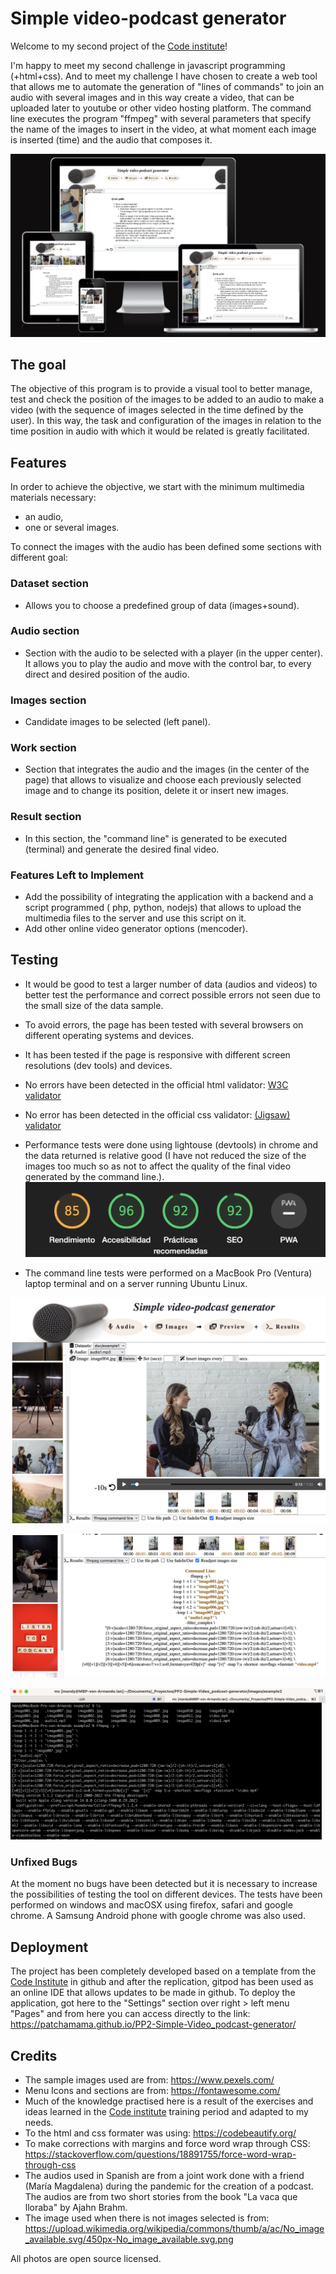 # Simple video-podcast generator

Welcome to my second project of the [Code institute](https://codeinstitute.net)!

I'm happy to meet my second challenge in javascript programming (+html+css). And to meet my challenge I have chosen to create a web tool that allows me to automate the generation of "lines of commands" to join an audio with several images and in this way create a video, that can be uploaded later to youtube or other video hosting platform. The command line executes the program "ffmpeg" with several parameters that specify the name of the images to insert in the video, at what moment each image is inserted (time) and the audio that composes it.


![Gallery Example](https://github.com/patchamama/PP2-Simple-Video_podcast-generator/blob/main/doc/PP2-screenshot.png)

## The goal

The objective of this program is to provide a visual tool to better manage, test and check the position of the images to be added to an audio to make a video (with the sequence of images selected in the time defined by the user). In this way, the task and configuration of the images in relation to the time position in audio with which it would be related is greatly facilitated.

## Features

In order to achieve the objective, we start with the minimum multimedia materials necessary:
- an audio,
- one or several images.

To connect the images with the audio has been defined some sections with different goal:

### Dataset section
  - Allows you to choose a predefined group of data (images+sound).

### Audio section
  - Section with the audio to be selected with a player (in the upper center). It allows you to play the audio and move with the control bar, to every direct and desired position of the audio.

### Images section
  - Candidate images to be selected (left panel). 

### Work section
  - Section that integrates the audio and the images (in the center of the page) that allows to visualize and choose each previously selected image and to change its position, delete it or insert new images.

### Result section
  - In this section, the "command line" is generated to be executed (terminal) and generate the desired final video.

### Features Left to Implement

  - Add the possibility of integrating the application with a backend and a script programmed ( php, python, nodejs) that allows to upload the multimedia files to the server and use this script on it. 
  - Add other online video generator options (mencoder).

## Testing 

  - It would be good to test a larger number of data (audios and videos) to better test the performance and correct possible errors not seen due to the small size of the data sample.
  - To avoid errors, the page has been tested with several browsers on different operating systems and devices.
  - It has been tested if the page is responsive with different screen resolutions (dev tools) and devices.
  - No errors have been detected in the official html validator: [W3C validator](https://validator.w3.org/nu/?doc=https://patchamama.github.io/PP2-Simple-Video_podcast-generator/)
  - No error has been detected in the official css validator: [(Jigsaw) validator](https://jigsaw.w3.org/css-validator/validator?uri=https%3A%2F%2Fpatchamama.github.io%2FPP2-Simple-Video_podcast-generator%2F&profile=css3svg&usermedium=all&warning=1&vextwarning=&lang=es)
  - Performance tests were done using lightouse (devtools) in chrome and the data returned is relative good (I have not reduced the size of the images too much so as not to affect the quality of the final video generated by the command line.).
  ![results](https://github.com/patchamama/PP2-Simple-Video_podcast-generator/blob/main/doc/performance.png)

  - The command line tests were performed on a MacBook Pro (Ventura) laptop terminal and on a server running Ubuntu Linux. 

![results](https://github.com/patchamama/PP2-Simple-Video_podcast-generator/blob/main/doc/front-end.png)

![results](https://github.com/patchamama/PP2-Simple-Video_podcast-generator/blob/main/doc/preview-command-line.png)

![results](https://github.com/patchamama/PP2-Simple-Video_podcast-generator/blob/main/doc/command-line-example.png)

### Unfixed Bugs

At the moment no bugs have been detected but it is necessary to increase the possibilities of testing the tool on different devices. The tests have been performed on windows and macOSX using firefox, safari and google chrome. A Samsung Android phone with google chrome was also used.

## Deployment

The project has been completely developed based on a template from the [Code Institute](https://github.com/Code-Institute-Org/gitpod-full-template) in github and after the replication, gitpod has been used as an online IDE that allows updates to be made in github. To deploy the application, got here to the "Settings" section over right > left menu "Pages" and from here you can access directly to the link: https://patchamama.github.io/PP2-Simple-Video_podcast-generator/ 

## Credits 

- The sample images used are from: https://www.pexels.com/
- Menu Icons and sections are from: https://fontawesome.com/
- Much of the knowledge practised here is a result of the exercises and ideas learned in the [Code institute](https://codeinstitute.net) training period and adapted to my needs. 
- To the html and css formater was using: https://codebeautify.org/
- To make corrections with margins and force word wrap through CSS:  https://stackoverflow.com/questions/18891755/force-word-wrap-through-css
- The audios used in Spanish are from a joint work done with a friend (María Magdalena) during the pandemic for the creation of a podcast. The audios are from two short stories from the book "La vaca que lloraba" by Ajahn Brahm.
- The image used when there is not images selected is from: https://upload.wikimedia.org/wikipedia/commons/thumb/a/ac/No_image_available.svg/450px-No_image_available.svg.png

All photos are open source licensed.